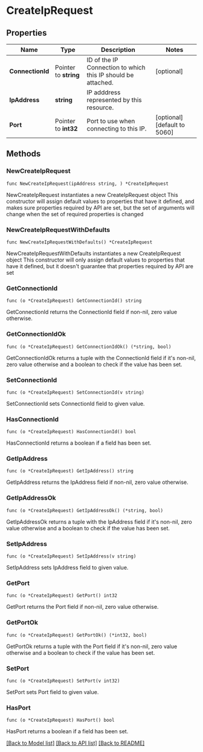 # CreateIpRequest

## Properties

Name | Type | Description | Notes
------------ | ------------- | ------------- | -------------
**ConnectionId** | Pointer to **string** | ID of the IP Connection to which this IP should be attached. | [optional] 
**IpAddress** | **string** | IP adddress represented by this resource. | 
**Port** | Pointer to **int32** | Port to use when connecting to this IP. | [optional] [default to 5060]

## Methods

### NewCreateIpRequest

`func NewCreateIpRequest(ipAddress string, ) *CreateIpRequest`

NewCreateIpRequest instantiates a new CreateIpRequest object
This constructor will assign default values to properties that have it defined,
and makes sure properties required by API are set, but the set of arguments
will change when the set of required properties is changed

### NewCreateIpRequestWithDefaults

`func NewCreateIpRequestWithDefaults() *CreateIpRequest`

NewCreateIpRequestWithDefaults instantiates a new CreateIpRequest object
This constructor will only assign default values to properties that have it defined,
but it doesn't guarantee that properties required by API are set

### GetConnectionId

`func (o *CreateIpRequest) GetConnectionId() string`

GetConnectionId returns the ConnectionId field if non-nil, zero value otherwise.

### GetConnectionIdOk

`func (o *CreateIpRequest) GetConnectionIdOk() (*string, bool)`

GetConnectionIdOk returns a tuple with the ConnectionId field if it's non-nil, zero value otherwise
and a boolean to check if the value has been set.

### SetConnectionId

`func (o *CreateIpRequest) SetConnectionId(v string)`

SetConnectionId sets ConnectionId field to given value.

### HasConnectionId

`func (o *CreateIpRequest) HasConnectionId() bool`

HasConnectionId returns a boolean if a field has been set.

### GetIpAddress

`func (o *CreateIpRequest) GetIpAddress() string`

GetIpAddress returns the IpAddress field if non-nil, zero value otherwise.

### GetIpAddressOk

`func (o *CreateIpRequest) GetIpAddressOk() (*string, bool)`

GetIpAddressOk returns a tuple with the IpAddress field if it's non-nil, zero value otherwise
and a boolean to check if the value has been set.

### SetIpAddress

`func (o *CreateIpRequest) SetIpAddress(v string)`

SetIpAddress sets IpAddress field to given value.


### GetPort

`func (o *CreateIpRequest) GetPort() int32`

GetPort returns the Port field if non-nil, zero value otherwise.

### GetPortOk

`func (o *CreateIpRequest) GetPortOk() (*int32, bool)`

GetPortOk returns a tuple with the Port field if it's non-nil, zero value otherwise
and a boolean to check if the value has been set.

### SetPort

`func (o *CreateIpRequest) SetPort(v int32)`

SetPort sets Port field to given value.

### HasPort

`func (o *CreateIpRequest) HasPort() bool`

HasPort returns a boolean if a field has been set.


[[Back to Model list]](../README.md#documentation-for-models) [[Back to API list]](../README.md#documentation-for-api-endpoints) [[Back to README]](../README.md)


